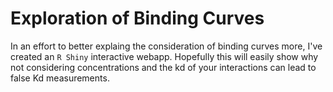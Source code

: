 # Exploration of Binding Curves

In an effort to better explaing the consideration of binding curves more, I've created an `R Shiny` interactive webapp.
Hopefully this will easily show why not considering concentrations and the kd of your interactions can lead to false Kd measurements.
